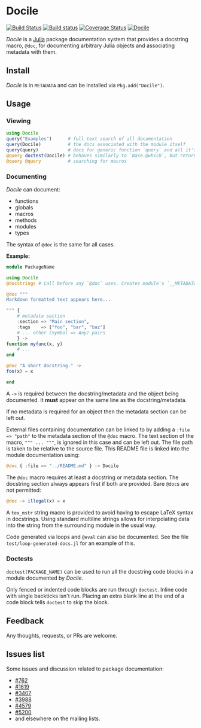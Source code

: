 # Docile

[![Build Status](https://travis-ci.org/MichaelHatherly/Docile.jl.svg?branch=master)](https://travis-ci.org/MichaelHatherly/Docile.jl)
[![Build status](https://ci.appveyor.com/api/projects/status/ttlbaxp6pgknfru5/branch/master)](https://ci.appveyor.com/project/MichaelHatherly/docile-jl/branch/master)
[![Coverage Status](https://coveralls.io/repos/MichaelHatherly/Docile.jl/badge.png)](https://coveralls.io/r/MichaelHatherly/Docile.jl)
[![Docile](http://pkg.julialang.org/badges/Docile_release.svg)](http://pkg.julialang.org/?pkg=Docile&ver=release)

*Docile* is a [Julia](www.julialang.org) package documentation system
that provides a docstring macro, `@doc`, for documenting arbitrary
Julia objects and associating metadata with them.

## Install

*Docile* is in `METADATA` and can be installed via `Pkg.add("Docile")`.

## Usage

### Viewing

```julia
using Docile
query("Examples")      # full text search of all documentation
query(Docile)          # the docs associated with the module itself
query(query)           # docs for generic function `query` and all it's methods
@query doctest(Docile) # behaves similarly to `Base.@which`, but returns documentation
@query @query          # searching for macros
```

### Documenting

*Docile* can document:

* functions
* globals
* macros
* methods
* modules
* types

The syntax of `@doc` is the same for all cases.

**Example:**

```julia
module PackageName

using Docile
@docstrings # Call before any `@doc` uses. Creates module's `__METADATA__` object.

@doc """
Markdown formatted text appears here...

""" {
    # metadata section
    :section => "Main section",
    :tags    => ["foo", "bar", "baz"]
    # ... other (Symbol => Any) pairs
    } ->
function myfunc(x, y)
    # ...
end

@doc "A short docstring." ->
foo(x) = x

end

```

A `->` is required between the docstring/metadata and the object being
documented. It **must** appear on the same line as the
docstring/metadata.

If no metadata is required for an object then the metadata section can
be left out.

External files containing documentation can be linked to by adding a
`:file => "path"` to the metadata section of the `@doc` macro. The text
section of the macro, `""" ... """`, is ignored in this case and can be
left out. The file path is taken to be relative to the source file. This
README file is linked into the module documentation using:

```julia
@doc { :file => "../README.md" } -> Docile

```

The `@doc` macro requires at least a docstring or metadata section. The
docstring section always appears first if both are provided. Bare
`@doc`s are not permitted:

```julia
@doc -> illegal(x) = x

```

A `tex_mstr` string macro is provided to avoid having to escape LaTeX
syntax in docstrings. Using standard multiline strings allows for
interpolating data into the string from the surrounding module in the
usual way.

Code generated via loops and `@eval` can also be documented. See the
file `test/loop-generated-docs.jl` for an example of this.

### Doctests

`doctest(PACKAGE_NAME)` can be used to run all the docstring code blocks
in a module documented by *Docile*.

Only fenced or indented code blocks are run through `doctest`. Inline
code with single backticks isn't run. Placing an extra blank line at the
end of a code block tells `doctest` to skip the block.

## Feedback

Any thoughts, requests, or PRs are welcome.

## Issues list

Some issues and discussion related to package documentation:

* [#762](https://github.com/JuliaLang/julia/issues/762)
* [#1619](https://github.com/JuliaLang/julia/pull/1619)
* [#3407](https://github.com/JuliaLang/julia/issues/3407)
* [#3988](https://github.com/JuliaLang/julia/issues/3988)
* [#4579](https://github.com/JuliaLang/julia/issues/4579)
* [#5200](https://github.com/JuliaLang/julia/issues/5200)
* and elsewhere on the mailing lists.
